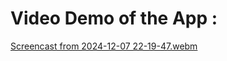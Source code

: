 # Video Demo of the App :
[Screencast from 2024-12-07 22-19-47.webm](https://github.com/user-attachments/assets/7b066bdc-1133-4679-86f7-beb6fcd7b23b)
